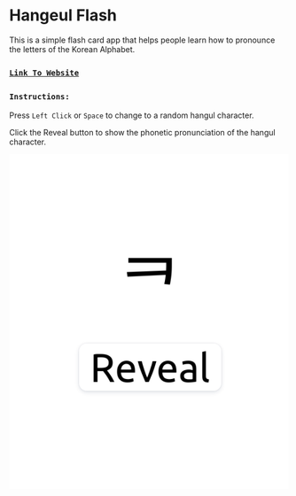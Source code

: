 # Hangeul Flash

This is a simple flash card app that helps people learn how to pronounce the letters of the Korean Alphabet.

### [`Link To Website`](https://frontrowwithj.github.io/Hangul-Flash/)

### `Instructions:`

Press `Left Click` or `Space` to change to a random hangul character.

Click the Reveal button to show the phonetic pronunciation of the hangul character.

![Hangeul Flash Website](./Hangeul_Flash.png "Hangeul Flash Website")
